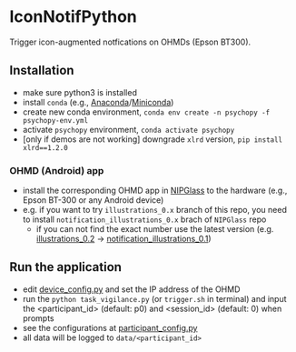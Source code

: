 # IconNotifPython
Trigger icon-augmented notfications on OHMDs (Epson BT300). 



## Installation
- make sure python3 is installed
- install `conda` (e.g., [Anaconda](https://docs.anaconda.com/anaconda/install/)/[Miniconda](https://docs.conda.io/en/latest/miniconda.html))
- create new conda environment, `conda env create -n psychopy -f psychopy-env.yml`
- activate `psychopy` environment, `conda activate psychopy`
- [only if demos are not working] downgrade `xlrd` version, `pip install xlrd==1.2.0`



### OHMD (Android) app
- install the corresponding OHMD app in [NIPGlass](https://github.com/NUS-HCILab/NIPGlass) to the hardware (e.g., Epson BT-300 or any Android device) 
- e.g. if you want to try `illustrations_0.x` branch of this repo, you need to install `notification_illustrations_0.x` brach of `NIPGlass` repo
    - if you can not find the exact number use the latest version (e.g. [illustrations_0.2](https://github.com/NUS-HCILab/TriggerNotificationPython/tree/poc/illustrations_0.2) -> [notification_illustrations_0.1](https://github.com/NUS-HCILab/NIPGlass/tree/poc/notification_illustrations_0.1))


## Run the application
- edit [device_config.py](device_config.py) and set the IP address of the OHMD
- run the `python task_vigilance.py` (or `trigger.sh` in terminal) and input the <participant_id> (default: p0) and <session_id> (default: 0) when prompts
- see the configurations at [participant_config.py](participant_config.py)
- all data will be logged to `data/<participant_id>`
